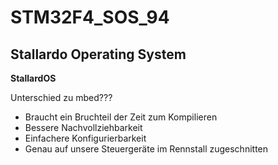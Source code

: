 # **STM32F4_SOS_94**
## **Stallardo Operating System**
**StallardOS**

Unterschied zu mbed???
- Braucht ein Bruchteil der Zeit zum Kompilieren
- Bessere Nachvollziehbarkeit
- Einfachere Konfigurierbarkeit
- Genau auf unsere Steuergeräte im Rennstall zugeschnitten
